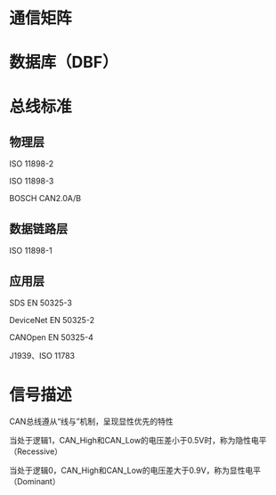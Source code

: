 # 通信矩阵

# 数据库（DBF）

# 总线标准

## 物理层

ISO 11898-2

ISO 11898-3

BOSCH CAN2.0A/B

## 数据链路层

ISO 11898-1

## 应用层

SDS EN 50325-3

DeviceNet EN 50325-2

CANOpen EN 50325-4

J1939、ISO 11783

# 信号描述

CAN总线遵从“线与”机制，呈现显性优先的特性

当处于逻辑1，CAN_High和CAN_Low的电压差小于0.5V时，称为隐性电平（Recessive）

当处于逻辑0，CAN_High和CAN_Low的电压差大于0.9V，称为显性电平（Dominant）